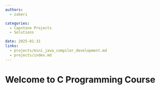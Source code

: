 ```yaml
---
authors:
  - zakeri

categories:
  - Capstone Projects
  - Solutions

date: 2025-01-31
links:
  - projects/mini_java_compiler_development.md
  - projects/index.md
---
```


# Welcome to C Programming Course


<!-- more -->


